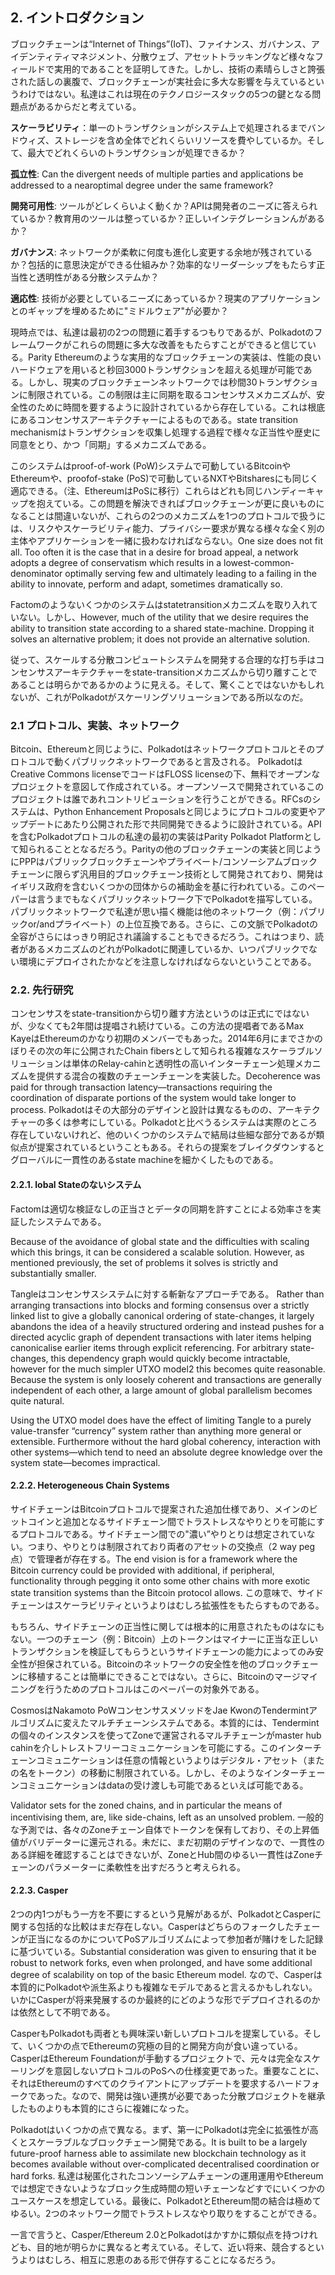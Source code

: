 ## 2. イントロダクション
ブロックチェーンは“Internet of Things”(IoT)、ファイナンス、ガバナンス、アイデンティティマネジメント、分散ウェブ、アセットトラッキングなど様々なフィールドで実用的であることを証明してきた。しかし、技術の素晴らしさと誇張された話しの裏腹で、ブロックチェーンが実社会に多大な影響を与えているというわけではない。私達はこれは現在のテクノロジースタックの5つの鍵となる問題点があるからだと考えている。

**スケーラビリティ**：単一のトランザクションがシステム上で処理されるまでバンドウィズ、ストレージを含め全体でどれくらいリソースを費やしているか。そして、最大でどれくらいのトランザクションが処理できるか？

**孤立性**: Can the divergent needs of multiple
parties and applications be addressed to a nearoptimal degree under the same framework?

**開発可用性**: ツールがどレくらいよく動くか？APIは開発者のニーズに答えられているか？教育用のツールは整っているか？正しいインテグレーションんがあるか？

**ガバナンス**: ネットワークが柔軟に何度も進化し変更する余地が残されているか？包括的に意思決定ができる仕組みか？効率的なリーダーシップをもたらす正当性と透明性がある分散システムか？

**適応性**: 技術が必要としているニーズにあっているか？現実のアプリケーションとのギャップを埋めるために"ミドルウェア"が必要か？

現時点では、私達は最初の2つの問題に着手するつもりであるが、Polkadotのフレームワークがこれらの問題に多大な改善をもたらすことができると信じている。Parity Ethereumのような実用的なブロックチェーンの実装は、性能の良いハードウェアを用いると秒回3000トランザクションを超える処理が可能である。しかし、現実のブロックチェーンネットワークでは秒間30トランザクションに制限されている。この制限は主に同期を取るコンセンサスメカニズムが、安全性のために時間を要するように設計されているから存在している。これは根底にあるコンセンサスアーキテクチャーによるものである。state transition mechanismはトランザクションを収集し処理する過程で様々な正当性や歴史に同意をとり、かつ「同期」するメカニズムである。

このシステムはproof-of-work (PoW)システムで可動しているBitcoinやEthereumや、proofof-stake (PoS)で可動しているNXTやBitsharesにも同じく適応できる。（注、EthereumはPoSに移行）これらはどれも同じハンディーキャップを抱えている。この問題を解決できればブロックチェーンが更に良いものになることは間違いないが、これらの2つのメカニズムを1つのプロトコルで扱うには、リスクやスケーラビリティ能力、プライバシー要求が異なる様々な全く別の主体やアプリケーションを一緒に扱わなければならない。One size does not fit all. Too often it is the case that in a
desire for broad appeal, a network adopts a degree of conservatism which results in a lowest-common-denominator
optimally serving few and ultimately leading to a failing
in the ability to innovate, perform and adapt, sometimes
dramatically so.

Factomのようないくつかのシステムはstatetransitionメカニズムを取り入れていない。しかし、However, much of the
utility that we desire requires the ability to transition state according to a shared state-machine. Dropping it solves
an alternative problem; it does not provide an alternative solution.

従って、スケールする分散コンピュートシステムを開発する合理的な打ち手はコンセンサスアーキテクチャーをstate-transitionメカニズムから切り離すことであることは明らかであるかのように見える。そして、驚くことではないかもしれないが、これがPolkadotがスケーリングソリューションである所以なのだ。

### 2.1 プロトコル、実装、ネットワーク
Bitcoin、Ethereumと同じように、Polkadotはネットワークプロトコルとそのプロトコルで動くパブリックネットワークであると言及される。 PolkadotはCreative Commons licenseでコードはFLOSS licenseの下、無料でオープンなプロジェクトを意図して作成されている。オープンソースで開発されているこのプロジェクトは誰であれコントリビューションを行うことができる。RFCsのシステムは、Python Enhancement Proposalsと同じようにプロトコルの変更やアップデートにあたり公開された形で共同開発できるように設計されている。APIを含むPolkadotプロトコルの私達の最初の実装はParity Polkadot Platformとして知られることとなるだろう。Parityの他のブロックチェーンの実装と同じようにPPPはパブリックブロックチェーンやプライベート/コンソーシアムブロックチェーンに限らず汎用目的ブロックチェーン技術として開発されており、開発はイギリス政府を含むいくつかの団体からの補助金を基に行われている。このペーパーは言うまでもなくパブリックネットワーク下でPolkadotを描写している。パブリックネットワークで私達が思い描く機能は他のネットワーク（例：パブリックor/andプライベート）の上位互換である。さらに、この文脈でPolkadotの全容がさらにはっきり明記され議論することもできるだろう。これはつまり、読者があるメカニズムのどれがPolkadotに関連しているか、いつパブリックでない環境にデプロイされたかなどを注意しなければならないということである。

### 2.2. 先行研究
コンセンサスをstate-transitionから切り離す方法というのは正式にではないが、少なくても2年間は提唱され続けている。この方法の提唱者であるMax KayeはEthereumのかなり初期のメンバーでもあった。2014年6月にまでさかのぼりその次の年に公開されたChain fibersとして知られる複雑なスケーラブルソリューションは単体のRelay-cahinと透明性の高いインターチェーン処理メカニズムを提供する混合の複数のチェーンチェーンを実装した。Decoherence was paid for
through transaction latency—transactions requiring the coordination of disparate portions of the system would
take longer to process. Polkadotはその大部分のデザインと設計は異なるものの、アーキテクチャーの多くは参考にしている。Polkadotと比べうるシステムは実際のところ存在していないけれど、他のいくつかのシステムで結局は些細な部分であるが類似点が提案されているということもある。それらの提案をブレイクダウンするとグローバルに一貫性のあるstate machineを細かくしたものである。

#### 2.2.1. lobal Stateのないシステム
Factomは適切な検証なしの正当さとデータの同期を許すことによる効率さを実証したシステムである。

Because of the avoidance of global state and the difficulties
with scaling which this brings, it can be considered a scalable solution. However, as mentioned previously, the set
of problems it solves is strictly and substantially smaller.

Tangleはコンセンサスシステムに対する斬新なアプローチである。
Rather than arranging transactions into blocks and forming consensus over a strictly linked list to give a globally canonical ordering of state-changes, it largely abandons the idea of a heavily structured ordering and instead
pushes for a directed acyclic graph of dependent transactions with later items helping canonicalise earlier items
through explicit referencing. For arbitrary state-changes,
this dependency graph would quickly become intractable,
however for the much simpler UTXO model2
this becomes quite reasonable. Because the system is only loosely coherent and transactions are generally independent of each
other, a large amount of global parallelism becomes quite
natural. 

Using the UTXO model does have the effect
of limiting Tangle to a purely value-transfer “currency”
system rather than anything more general or extensible.
Furthermore without the hard global coherency, interaction with other systems—which tend to need an absolute
degree knowledge over the system state—becomes impractical.

#### 2.2.2. Heterogeneous Chain Systems
サイドチェーンはBitcoinプロトコルで提案された追加仕様であり、メインのビットコインと追加となるサイドチェーン間でトラストレスなやりとりを可能にするプロトコルである。サイドチェーン間での"濃い”やりとりは想定されていない。つまり、やりとりは制限されており両者のアセットの交換点（2 way peg点）で管理者が存在する。The end vision is for a framework where the Bitcoin currency could be provided with additional, if peripheral, functionality through pegging it onto some other chains with more exotic state transition
systems than the Bitcoin protocol allows. この意味で、サイドチェーンはスケーラビリティというよりはむしろ拡張性をもたらすものである。

もちろん、サイドチェーンの正当性に関しては根本的に用意されたものはなにもない。一つのチェーン（例：Bitcoin）上のトークンはマイナーに正当な正しいトランザクションを検証してもらうというサイドチェーンの能力によってのみ安全性が担保されている。Bitcoinのネットワークの安全性を他のブロックチェーンに移植することは簡単にできることではない。さらに、Bitcoinのマージマイニングを行うためのプロトコルはこのペーパーの対象外である。

CosmosはNakamoto PoWコンセンサスメソッドをJae KwonのTendermintアルゴリズムに変えたマルチチェーンシステムである。本質的には、Tendermintの個々のインスタンスを使ってZoneで運営されるマルチチェーンがmaster hub cahinを介しトレストフリーコミュニケーションを可能にする。このインターチェーンコミュニケーションは任意の情報というよりはデジタル・アセット（またの名をトークン）の移動に制限されている。しかし、そのようなインターチェーンコミュニケーションはdataの受け渡しも可能であるといえば可能である。

Validator sets for the zoned chains, and in particular the means of incentivising them, are, like side-chains, left as an unsolved problem. 一般的な予測では、各々のZoneチェーン自体でトークンを保有しており、その上昇価値がバリデーターに還元される。未だに、まだ初期のデザインなので、一貫性のある詳細を確認することはできないが、ZoneとHub間のゆるい一貫性はZoneチェーンのパラメーターに柔軟性を出すだろうと考えられる。

#### 2.2.3. Casper
2つの内1つがもう一方を不要にするという見解があるが、PolkadotとCasperに関する包括的な比較はまだ存在しない。Casperはどちらのフォークしたチェーンが正当になるのかについてPoSアルゴリズムによって参加者が賭けをした記録に基づいている。Substantial consideration was given to ensuring that it be robust to network forks, even when prolonged, and have some additional degree of scalability on top of the basic Ethereum model. なので、Casperは本質的にPolkadotや派生系よりも複雑なモデルであると言えるかもしれない。いかにCasperが将来発展するのか最終的にどのような形でデプロイされるのかは依然として不明である。

CasperもPolkadotも両者とも興味深い新しいプロトコルを提案している。そして、いくつかの点でEthereumの究極の目的と開発方向が食い違っている。CasperはEthereum Foundationが手動するプロジェクトで、元々は完全なスケーリングを意図しないプロトコルのPoSへの仕様変更であった。重要なことに、それはEthereumのすべてのクライアントにアップデートを要求するハードフォークであった。なので、開発は強い連携が必要であった分散プロジェクトを継承したものよりも本質的にさらに複雑になった。

Polkadotはいくつかの点で異なる。まず、第一にPolkadotは完全に拡張性が高くとスケーラブルなブロックチェーン開発である。It is built to be a largely future-proof harness able to assimilate new blockchain technology as it becomes available without over-complicated decentralised coordination or hard forks. 私達は秘匿化されたコンソーシアムチェーンの運用運用やEthereumでは想定できないようなブロック生成時間の短いチェーンなどすでにいくつかのユースケースを想定している。最後に、PolkadotとEthereum間の結合は極めてゆるい。2つのネットワーク間でトラストレスなやり取りをすることができる。

一言で言うと、Casper/Ethereum 2.0とPolkadotはかすかに類似点を持つけれども、目的地が明らかに異なると考えている。そして、近い将来、競合するというよりはむしろ、相互に恩恵のある形で併存することになるだろう。